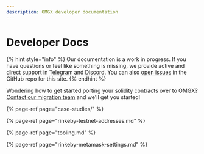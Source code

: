 ```yaml
---
description: OMGX developer documentation
---
```


# Developer Docs

{% hint style="info" %}
Our documentation is a work in progress. If you have questions or feel like something is missing, we provide active and direct support in [Telegram](https://t.me/OMGXsupport) and [Discord](https://omg.eco/support). You can also [open issues](https://github.com/omgnetwork) in the GitHub repo for this site.
{% endhint %}

Wondering how to get started porting your solidity contracts over to OMGX? [Contact our migration team](https://t.me/omgxsupport) and we'll get you started!

{% page-ref page="case-studies/" %}

{% page-ref page="rinkeby-testnet-addresses.md" %}

{% page-ref page="tooling.md" %}

{% page-ref page="rinkeby-metamask-settings.md" %}



 




